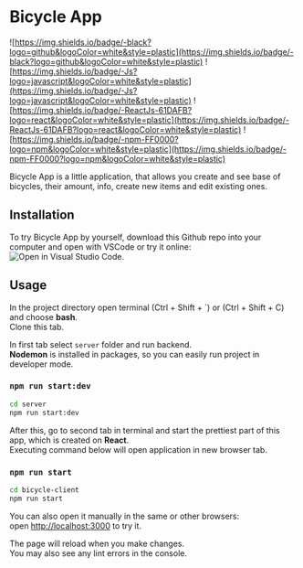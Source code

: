 # Bicycle App

![https://img.shields.io/badge/-black?logo=github&logoColor=white&style=plastic](https://img.shields.io/badge/-black?logo=github&logoColor=white&style=plastic) ![https://img.shields.io/badge/-Js?logo=javascript&logoColor=white&style=plastic](https://img.shields.io/badge/-Js?logo=javascript&logoColor=white&style=plastic) ![https://img.shields.io/badge/-ReactJs-61DAFB?logo=react&logoColor=white&style=plastic](https://img.shields.io/badge/-ReactJs-61DAFB?logo=react&logoColor=white&style=plastic) ![https://img.shields.io/badge/-npm-FF0000?logo=npm&logoColor=white&style=plastic](https://img.shields.io/badge/-npm-FF0000?logo=npm&logoColor=white&style=plastic)

Bicycle App is a little application, that allows you create and see base of bicycles, their amount, info, create new items and edit existing ones.

## Installation

To try Bicycle App by yourself, download this Github repo into your computer and open with VSCode or try it online: ![Open in Visual Studio Code](https://open.vscode.dev/badges/open-in-vscode.svg).

## Usage

In the project directory open terminal (Ctrl + Shift + `) or (Ctrl + Shift + C) and choose **bash**. \
Clone this tab.

In first tab select `server` folder and run backend. \
**Nodemon** is installed in packages, so you can easily run project in developer mode.

### `npm run start:dev`

```bash
cd server
npm run start:dev
```

After this, go to second tab in terminal and start the prettiest part of this app, which is created on **React**. \
Executing command below will open application in new browser tab.

### `npm run start`

```bash
cd bicycle-client
npm run start
```

You can also open it manually in the same or other browsers: \
open [http://localhost:3000](http://localhost:3000) to try it.

The page will reload when you make changes.\
You may also see any lint errors in the console.
